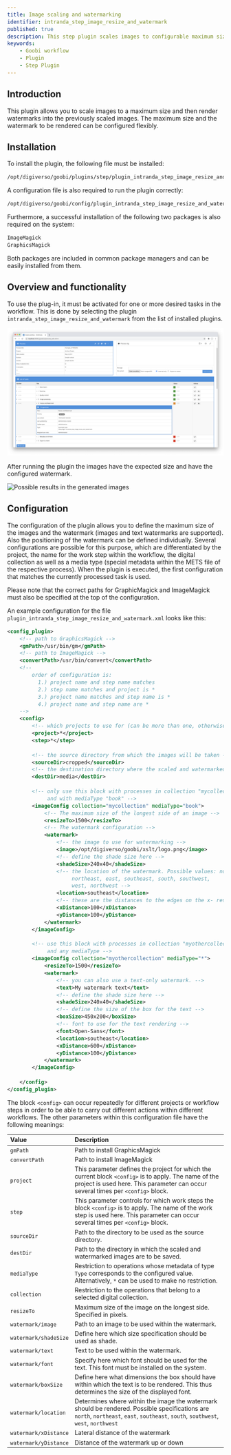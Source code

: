 ```yaml
---
title: Image scaling and watermarking
identifier: intranda_step_image_resize_and_watermark
published: true
description: This step plugin scales images to configurable maximum sizes and renders a watermark into the scaled images.
keywords:
    - Goobi workflow
    - Plugin
    - Step Plugin
---
```

## Introduction
This plugin allows you to scale images to a maximum size and then render watermarks into the previously scaled images. The maximum size and the watermark to be rendered can be configured flexibly.


## Installation
To install the plugin, the following file must be installed:

```bash
/opt/digiverso/goobi/plugins/step/plugin_intranda_step_image_resize_and_watermark-base.jar
```

A configuration file is also required to run the plugin correctly:

```bash
/opt/digiverso/goobi/config/plugin_intranda_step_image_resize_and_watermark.xml
```

Furthermore, a successful installation of the following two packages is also required on the system:

```bash
ImageMagick
GraphicsMagick
```

Both packages are included in common package managers and can be easily installed from them.


## Overview and functionality
To use the plug-in, it must be activated for one or more desired tasks in the workflow. This is done by selecting the plugin `intranda_step_image_resize_and_watermark` from the list of installed plugins.

![Integration of the plugin into the workflow](screen1_en.png)

After running the plugin the images have the expected size and have the configured watermark.

![Possible results in the generated images](screen2.png)


## Configuration
The configuration of the plugin allows you to define the maximum size of the images and the watermark (images and text watermarks are supported). Also the positioning of the watermark can be defined individually. Several configurations are possible for this purpose, which are differentiated by the project, the name for the work step within the workflow, the digital collection as well as a media type (special metadata within the METS file of the respective process). When the plugin is executed, the first configuration that matches the currently processed task is used.

Please note that the correct paths for GraphicMagick and ImageMagick must also be specified at the top of the configuration.

An example configuration for the file `plugin_intranda_step_image_resize_and_watermark.xml` looks like this:

```xml
<config_plugin>
    <!-- path to GraphicsMagick -->
    <gmPath>/usr/bin/gm</gmPath>
    <!-- path to ImageMagick -->
    <convertPath>/usr/bin/convert</convertPath>
    <!--
        order of configuration is:
          1.) project name and step name matches
          2.) step name matches and project is *
          3.) project name matches and step name is *
          4.) project name and step name are *
    -->
    <config>
        <!-- which projects to use for (can be more than one, otherwise use *) -->
        <project>*</project>
        <step>*</step>

        <!-- the source directory from which the images will be taken -->
        <sourceDir>cropped</sourceDir>
        <!-- the destination directory where the scaled and watermarked images will reside -->
        <destDir>media</destDir>

        <!-- only use this block with processes in collection "mycollection"
             and with mediaType "book" -->
        <imageConfig collection="mycollection" mediaType="book">
            <!-- The maximum size of the longest side of an image -->
            <resizeTo>1500</resizeTo>
            <!-- The watermark configuration -->
            <watermark>
                <!-- the image to use for watermarking -->
                <image>/opt/digiverso/goobi/xslt/logo.png</image>
                <!-- define the shade size here -->
                <shadeSize>240x40</shadeSize>
                <!-- the location of the watermark. Possible values: north,
                     northeast, east, southeast, south, southwest,
                     west, northwest -->
                <location>southeast</location>
                <!-- these are the distances to the edges on the x- resp. y-axis -->
                <xDistance>100</xDistance>
                <yDistance>100</yDistance>
            </watermark>
        </imageConfig>

        <!-- use this block with processes in collection "myothercollection"
             and any mediaType -->
        <imageConfig collection="myothercollection" mediaType="*">
            <resizeTo>1500</resizeTo>
            <watermark>
                <!-- you can also use a text-only watermark. -->
                <text>My watermark text</text>
                <!-- define the shade size here -->
                <shadeSize>240x40</shadeSize>
                <!-- define the size of the box for the text -->
                <boxSize>450x200</boxSize>
                <!-- font to use for the text rendering -->
                <font>Open-Sans</font>
                <location>southeast</location>
                <xDistance>600</xDistance>
                <yDistance>100</yDistance>
            </watermark>
        </imageConfig>

    </config>
</config_plugin>
```

The block `<config>` can occur repeatedly for different projects or workflow steps in order to be able to carry out different actions within different workflows. The other parameters within this configuration file have the following meanings:

| Value | Description |
| :--- | :--- |
| `gmPath` | Path to install GraphicsMagick |
| `convertPath` | Path to install ImageMagick |
| `project` | This parameter defines the project for which the current block `<config>` is to apply. The name of the project is used here. This parameter can occur several times per `<config>` block. |
| `step` | This parameter controls for which work steps the block `<config>` is to apply. The name of the work step is used here. This parameter can occur several times per `<config>` block. |
| `sourceDir` | Path to the directory to be used as the source directory. |
| `destDir` | Path to the directory in which the scaled and watermarked images are to be saved. |
| `mediaType` | Restriction to operations whose metadata of type `Type` corresponds to the configured value. Alternatively, `*` can be used to make no restriction. |
| `collection` | Restriction to the operations that belong to a selected digital collection. |
| `resizeTo` | Maximum size of the image on the longest side. Specified in pixels. |
| `watermark/image` | Path to an image to be used within the watermark. |
| `watermark/shadeSize` | Define here which size specification should be used as shade. |
| `watermark/text` | Text to be used within the watermark. |
| `watermark/font` | Specify here which font should be used for the text. This font must be installed on the system. |
| `watermark/boxSize` | Define here what dimensions the box should have within which the text is to be rendered. This thus determines the size of the displayed font. |
| `watermark/location` | Determines where within the image the watermark should be rendered. Possible specifications are `north`, `northeast`, `east`, `southeast`, `south`, `southwest`, `west`, `northwest` |
| `watermark/xDistance` | Lateral distance of the watermark |
| `watermark/yDistance` | Distance of the watermark up or down |
